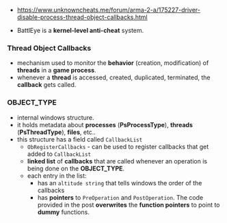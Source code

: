 - https://www.unknowncheats.me/forum/arma-2-a/175227-driver-disable-process-thread-object-callbacks.html

- BattlEye is a **kernel-level anti-cheat** system.

### Thread Object Callbacks
- mechanism used to monitor the **behavior** (creation, modification) of **threads** in a **game process**.
- whenever a **thread** is accessed, created, duplicated, terminated, the **callback** gets called.

### OBJECT_TYPE
- internal windows structure.
- it holds metadata about **processes** (**PsProcessType**), **threads** (**PsThreadType**), **files**, etc..
- this structure has a field called `CallbackList`
	- `ObRegisterCallbacks` - can be used to register callbacks that get added to `CallbackList`
	- **linked list** of **callbacks** that are called whenever an operation is being done on the **OBJECT_TYPE**.
	- each entry in the list:
		- has an `altitude string` that tells windows the order of the callbacks
		- has **pointers** to `PreOperation` and `PostOperation`. The code provided in the post **overwrites** the **function pointers** to point to **dummy** functions.